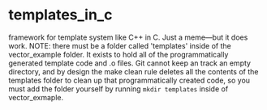 # templates_in_c
framework for template system like C++ in C. Just a meme—but it does work.
NOTE: there must be a folder called 'templates' inside of the vector_example folder.
It exists to hold all of the programmatically generated template code and .o files. Git cannot
keep an track an empty directory, and by design the make clean rule deletes all the contents of
the templates folder to clean up that programmatically created code, so you must add the folder
yourself by running `mkdir templates` inside of vector_exmaple.

